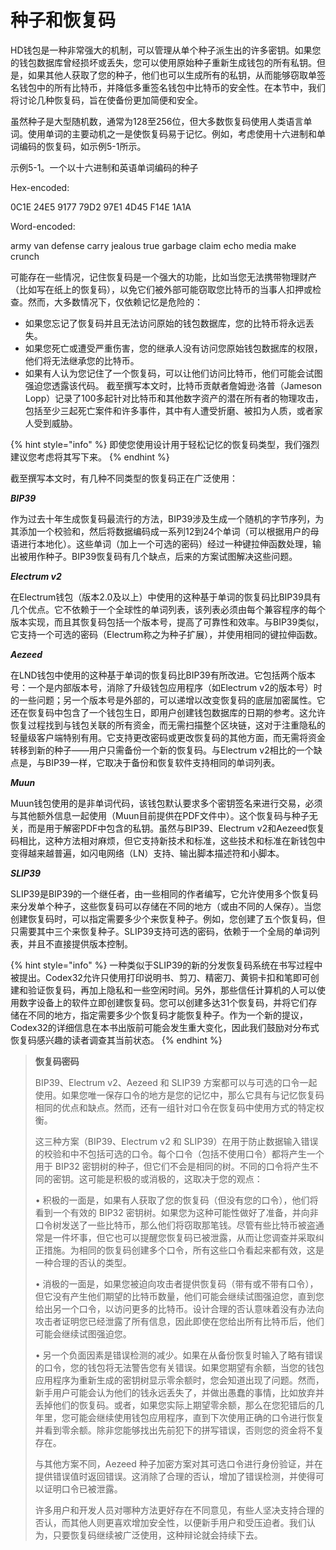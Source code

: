 # 种子和恢复码

HD钱包是一种非常强大的机制，可以管理从单个种子派生出的许多密钥。如果您的钱包数据库曾经损坏或丢失，您可以使用原始种子重新生成钱包的所有私钥。但是，如果其他人获取了您的种子，他们也可以生成所有的私钥，从而能够窃取单签名钱包中的所有比特币，并降低多重签名钱包中比特币的安全性。在本节中，我们将讨论几种恢复码，旨在使备份更加简便和安全。&#x20;

虽然种子是大型随机数，通常为128至256位，但大多数恢复码使用人类语言单词。使用单词的主要动机之一是使恢复码易于记忆。例如，考虑使用十六进制和单词编码的恢复码，如示例5-1所示。

示例5-1。一个以十六进制和英语单词编码的种子

Hex-encoded:&#x20;

0C1E 24E5 9177 79D2 97E1 4D45 F14E 1A1A&#x20;

Word-encoded:&#x20;

army van defense carry jealous true garbage claim echo media make crunch

可能存在一些情况，记住恢复码是一个强大的功能，比如当您无法携带物理财产（比如写在纸上的恢复码），以免它们被外部可能窃取您比特币的当事人扣押或检查。然而，大多数情况下，仅依赖记忆是危险的：

* 如果您忘记了恢复码并且无法访问原始的钱包数据库，您的比特币将永远丢失。
* 如果您死亡或遭受严重伤害，您的继承人没有访问您原始钱包数据库的权限，他们将无法继承您的比特币。
* 如果有人认为您记住了一个恢复码，可以让他们访问比特币，他们可能会试图强迫您透露该代码。 截至撰写本文时，比特币贡献者詹姆逊·洛普（Jameson Lopp）记录了100多起针对比特币和其他数字资产的潜在所有者的物理攻击，包括至少三起死亡案件和许多事件，其中有人遭受折磨、被扣为人质，或者家人受到威胁。

{% hint style="info" %}
即使您使用设计用于轻松记忆的恢复码类型，我们强烈建议您考虑将其写下来。
{% endhint %}

 截至撰写本文时，有几种不同类型的恢复码正在广泛使用：

_**BIP39**_&#x20;

作为过去十年生成恢复码最流行的方法，BIP39涉及生成一个随机的字节序列，为其添加一个校验和，然后将数据编码成一系列12到24个单词（可以根据用户的母语进行本地化）。这些单词（加上一个可选的密码）经过一种键拉伸函数处理，输出被用作种子。BIP39恢复码有几个缺点，后来的方案试图解决这些问题。

_**Electrum v2**_&#x20;

在Electrum钱包（版本2.0及以上）中使用的这种基于单词的恢复码比BIP39具有几个优点。它不依赖于一个全球性的单词列表，该列表必须由每个兼容程序的每个版本实现，而且其恢复码包括一个版本号，提高了可靠性和效率。与BIP39类似，它支持一个可选的密码（Electrum称之为种子扩展），并使用相同的键拉伸函数。

_**Aezeed**_&#x20;

在LND钱包中使用的这种基于单词的恢复码比BIP39有所改进。它包括两个版本号：一个是内部版本号，消除了升级钱包应用程序（如Electrum v2的版本号）时的一些问题；另一个版本号是外部的，可以递增以改变恢复码的底层加密属性。它还在恢复码中包含了一个钱包生日，即用户创建钱包数据库的日期的参考。这允许恢复过程找到与钱包关联的所有资金，而无需扫描整个区块链，这对于注重隐私的轻量级客户端特别有用。它支持更改密码或更改恢复码的其他方面，而无需将资金转移到新的种子——用户只需备份一个新的恢复码。与Electrum v2相比的一个缺点是，与BIP39一样，它取决于备份和恢复软件支持相同的单词列表。

_**Muun**_&#x20;

Muun钱包使用的是非单词代码，该钱包默认要求多个密钥签名来进行交易，必须与其他额外信息一起使用（Muun目前提供在PDF文件中）。这个恢复码与种子无关，而是用于解密PDF中包含的私钥。虽然与BIP39、Electrum v2和Aezeed恢复码相比，这种方法相对麻烦，但它支持新技术和标准，这些技术和标准在新钱包中变得越来越普遍，如闪电网络（LN）支持、输出脚本描述符和小脚本。

_**SLIP39**_&#x20;

SLIP39是BIP39的一个继任者，由一些相同的作者编写，它允许使用多个恢复码来分发单个种子，这些恢复码可以存储在不同的地方（或由不同的人保存）。当您创建恢复码时，可以指定需要多少个来恢复种子。例如，您创建了五个恢复码，但只需要其中三个来恢复种子。SLIP39支持可选的密码，依赖于一个全局的单词列表，并且不直接提供版本控制。

{% hint style="info" %}
一种类似于SLIP39的新的分发恢复码系统在书写过程中被提出。Codex32允许只使用打印说明书、剪刀、精密刀、黄铜卡扣和笔即可创建和验证恢复码，再加上隐私和一些空闲时间。另外，那些信任计算机的人可以使用数字设备上的软件立即创建恢复码。您可以创建多达31个恢复码，并将它们存储在不同的地方，指定需要多少个恢复码才能恢复种子。作为一个新的提议，Codex32的详细信息在本书出版前可能会发生重大变化，因此我们鼓励对分布式恢复码感兴趣的读者调查其当前状态。
{% endhint %}

> **恢复码密码**
>
> BIP39、Electrum v2、Aezeed 和 SLIP39 方案都可以与可选的口令一起使用。如果您唯一保存口令的地方是您的记忆中，那么它具有与记忆恢复码相同的优点和缺点。然而，还有一组针对口令在恢复码中使用方式的特定权衡。
>
> 这三种方案（BIP39、Electrum v2 和 SLIP39）在用于防止数据输入错误的校验和中不包括可选的口令。每个口令（包括不使用口令）都将产生一个用于 BIP32 密钥树的种子，但它们不会是相同的树。不同的口令将产生不同的密钥。这可能是积极的或消极的，这取决于您的观点：
>
> &#x20;• 积极的一面是，如果有人获取了您的恢复码（但没有您的口令），他们将看到一个有效的 BIP32 密钥树。如果您为这种可能性做好了准备，并向非口令树发送了一些比特币，那么他们将窃取那笔钱。尽管有些比特币被盗通常是一件坏事，但它也可以提醒您恢复码已被泄露，从而让您调查并采取纠正措施。为相同的恢复码创建多个口令，所有这些口令看起来都有效，这是一种合理的否认的类型。
>
> &#x20;• 消极的一面是，如果您被迫向攻击者提供恢复码（带有或不带有口令），但它没有产生他们期望的比特币数量，他们可能会继续试图强迫您，直到您给出另一个口令，以访问更多的比特币。设计合理的否认意味着没有办法向攻击者证明您已经泄露了所有信息，因此即使在您给出所有比特币后，他们可能会继续试图强迫您。&#x20;
>
> • 另一个负面因素是错误检测的减少。如果在从备份恢复时输入了略有错误的口令，您的钱包将无法警告您有关错误。如果您期望有余额，当您的钱包应用程序为重新生成的密钥树显示零余额时，您会知道出现了问题。然而，新手用户可能会认为他们的钱永远丢失了，并做出愚蠢的事情，比如放弃并丢掉他们的恢复码。或者，如果您实际上期望零余额，那么在您犯错后的几年里，您可能会继续使用钱包应用程序，直到下次使用正确的口令进行恢复并看到零余额。除非您能够找出先前犯下的拼写错误，否则您的资金将不复存在。&#x20;
>
> 与其他方案不同，Aezeed 种子加密方案对其可选口令进行身份验证，并在提供错误值时返回错误。这消除了合理的否认，增加了错误检测，并使得可以证明口令已被泄露。&#x20;
>
> 许多用户和开发人员对哪种方法更好存在不同意见，有些人坚决支持合理的否认，而其他人则更喜欢增加安全性，以便新手用户和受压迫者。我们认为，只要恢复码继续被广泛使用，这种辩论就会持续下去。

